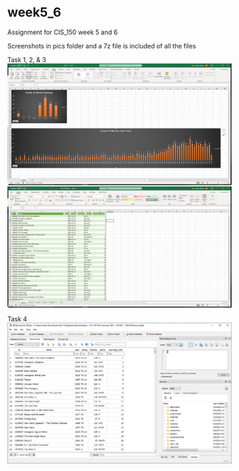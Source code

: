 # week5_6
Assignment for CIS_150 week 5 and 6

Screenshots in pics folder and a 7z file is included of all the files




Task 1, 2, & 3
<img src="./pics/excelBarGraphs.PNG">
<img src="./pics/CaptureImport.PNG">

Task 4
<img src="./pics/DBBrowser.PNG">
